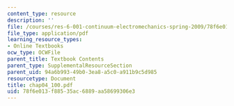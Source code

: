 ```yaml
---
content_type: resource
description: ''
file: /courses/res-6-001-continuum-electromechanics-spring-2009/78f6e013f88535ac6889aa58699306e3_chap04_100.pdf
file_type: application/pdf
learning_resource_types:
- Online Textbooks
ocw_type: OCWFile
parent_title: Textbook Contents
parent_type: SupplementalResourceSection
parent_uid: 94a6b993-49b0-3ea8-a5c0-a911b9c5d985
resourcetype: Document
title: chap04_100.pdf
uid: 78f6e013-f885-35ac-6889-aa58699306e3
---
```

